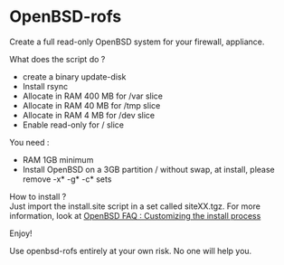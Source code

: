 # OpenBSD-rofs
Create a full read-only OpenBSD system for your firewall, appliance.

What does the script do ?
- create a binary update-disk
- Install rsync
- Allocate in RAM 400 MB for /var slice
- Allocate in RAM 40 MB for /tmp slice
- Allocate in RAM 4 MB for /dev slice
- Enable read-only for / slice

You need :
- RAM 1GB minimum
- Install OpenBSD on a 3GB partition / without swap, at install, please remove -x* -g* -c* sets

How to install ?<br>
Just import the install.site script in a set called siteXX.tgz. For more information, look at <a href="https://www.openbsd.org/faq/faq4.html#site">OpenBSD FAQ : Customizing the install process</a>

Enjoy!

Use openbsd-rofs entirely at your own risk. No one will help you.
